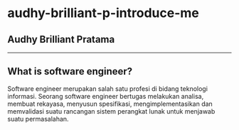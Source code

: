 # **audhy-brilliant-p-introduce-me**

## Audhy Brilliant Pratama

___

## What is software engineer?
Software engineer merupakan salah satu profesi di bidang teknologi informasi. Seorang software engineer bertugas melakukan analisa, membuat rekayasa, menyusun spesifikasi, mengimplementasikan dan memvalidasi suatu rancangan sistem perangkat lunak untuk menjawab suatu permasalahan.

